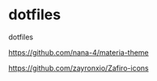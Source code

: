 # dotfiles
dotfiles

https://github.com/nana-4/materia-theme  

https://github.com/zayronxio/Zafiro-icons
